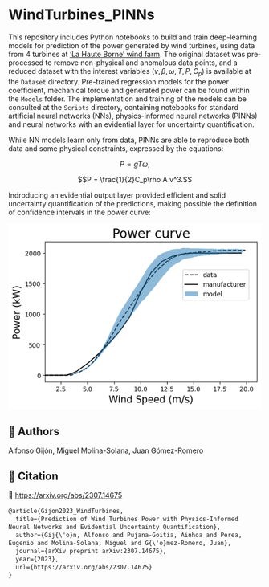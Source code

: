 # WindTurbines_PINNs

This repository includes Python notebooks to build and train deep-learning models for prediction of the power generated by wind turbines, using data from 4 turbines at [‘La Haute Borne’ wind farm](https://opendata-renewables.engie.com/). The original dataset was pre-processed to remove non-physical and anomalous data points, and a reduced dataset with the interest variables $(v,\beta,\omega,T,P,C_p)$ is available at the `Dataset` directory. Pre-trained regression models for the power coefficient, mechanical torque and generated power can be found within the `Models` folder. The implementation and training of the models can be consulted at the `Scripts` directory, containing notebooks for standard artificial neural networks (NNs), physics-informed neural networks (PINNs) and neural networks with an evidential layer for uncertainty quantification.

While NN models learn only from data, PINNs are able to reproduce both data and some physical constraints, expressed by the equations: 
```math
P = gT\omega,
```
```math
P = \frac{1}{2}C_p\rho A v^3.
```
Indroducing an evidential output layer provided efficient and solid uncertainty quantification of the predictions, making possible the definition of confidence intervals in the power curve:

![plot](./Figures/Power-curve-model.png)

## 👥 Authors

Alfonso Gijón, Miguel Molina-Solana, Juan Gómez-Romero

## 📝 Citation
🔗 https://arxiv.org/abs/2307.14675

```
@article{Gijon2023_WindTurbines,
  title={Prediction of Wind Turbines Power with Physics-Informed Neural Networks and Evidential Uncertainty Quantification},
  author={Gij{\'o}n, Alfonso and Pujana-Goitia, Ainhoa and Perea, Eugenio and Molina-Solana, Miguel and G{\'o}mez-Romero, Juan},
  journal={arXiv preprint arXiv:2307.14675},
  year={2023},
  url={https://arxiv.org/abs/2307.14675}
}
